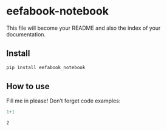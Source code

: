 eefabook-notebook
================

<!-- WARNING: THIS FILE WAS AUTOGENERATED! DO NOT EDIT! -->

This file will become your README and also the index of your
documentation.

## Install

``` sh
pip install eefabook_notebook
```

## How to use

Fill me in please! Don’t forget code examples:

``` python
1+1
```

    2
